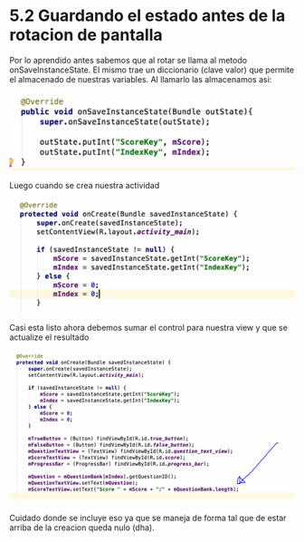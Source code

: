 # 5.2 Guardando el estado antes de la rotacion de pantalla

Por lo aprendido antes sabemos que al rotar se llama al metodo  onSaveInstanceState. El mismo trae un diccionario \(clave valor\) que permite el almacenado de nuestras variables. Al llamarlo las almacenamos asi:

![](../../.gitbook/assets/imagen%20%28869%29.png)

Luego cuando se crea nuestra actividad

![](../../.gitbook/assets/imagen%20%28881%29.png)

Casi esta listo ahora debemos sumar el control para nuestra view y que se actualize el resultado

![](../../.gitbook/assets/imagen%20%28864%29.png)

Cuidado donde se incluye eso ya que se maneja de forma tal que de estar arriba de la creacion queda nulo \(dha\).

